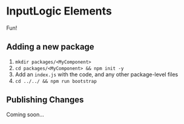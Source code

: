 # InputLogic Elements

Fun!

## Adding a new package

1. `mkdir packages/<MyComponent>`
2. `cd packages/<MyComponent> && npm init -y`
3. Add an `index.js` with the code, and any other package-level files
4. `cd ../../ && npm run bootstrap`


## Publishing Changes

Coming soon...
